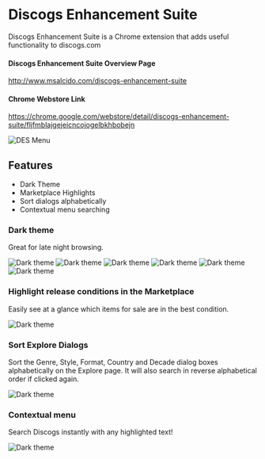 # Discogs Enhancement Suite
Discogs Enhancement Suite is a Chrome extension that adds useful functionality to discogs.com

#### Discogs Enhancement Suite Overview Page
<http://www.msalcido.com/discogs-enhancement-suite>

#### Chrome Webstore Link
<https://chrome.google.com/webstore/detail/discogs-enhancement-suite/fljfmblajgejeicncojogelbkhbobejn>

![DES Menu](http://www.msalcido.com/discogs-enhancement-suite/DES-shots/menu-2.png?raw=true "The DES menu preview")

## Features
* Dark Theme
* Marketplace Highlights
* Sort dialogs alphabetically
* Contextual menu searching

### Dark theme
Great for late night browsing.

![Dark theme](http://www.msalcido.com/discogs-enhancement-suite/DES-shots/release-profile.png?raw=true "Dark theme preview")
![Dark theme](http://www.msalcido.com/discogs-enhancement-suite/DES-shots/wantlist.png?raw=true "Dark theme preview")
![Dark theme](http://www.msalcido.com/discogs-enhancement-suite/DES-shots/add-release.png?raw=true "Add release preview")
![Dark theme](http://www.msalcido.com/discogs-enhancement-suite/DES-shots/groups.png?raw=true "Groups preview")
![Dark theme](http://www.msalcido.com/discogs-enhancement-suite/DES-shots/sell.png?raw=true "Sell preview")
![Dark theme](http://www.msalcido.com/discogs-enhancement-suite/DES-shots/api.png?raw=true "Api preview")

### Highlight release conditions in the Marketplace
Easily see at a glance which items for sale are in the best condition. 

![Dark theme](http://www.msalcido.com/discogs-enhancement-suite/DES-shots/highlights-zoom.png?raw=true "Marketplace Highlights preview")

### Sort Explore Dialogs
Sort the Genre, Style, Format, Country and Decade dialog boxes alphabetically on the Explore page. It will also search in reverse alphabetical order if clicked again.

![Dark theme](http://www.msalcido.com/discogs-enhancement-suite/DES-shots/sort-arrow.png?raw=true "Sorting preview")

### Contextual menu
Search Discogs instantly with any highlighted text!

![Dark theme](http://www.msalcido.com/discogs-enhancement-suite/DES-shots/context-menu-zoom.png?raw=true "Contextual menu preview")
